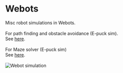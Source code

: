 # Webots

Misc robot simulations in Webots.<br>
<br>
For path finding and obstacle avoidance (E-puck sim).<br>
See <a href="PathFindingObstacleAvoidance/README.md">here</a>.<br>
<br>
For Maze solver (E-puck sim)<br>
See <a href="MazeSolver/README.md">here</a>.<br>
<br>
 <img src="PathFindingObstacleAvoidance/Webots_epuck_obstacle_avoidance.gif" alt="Webot simulation"> <br>
